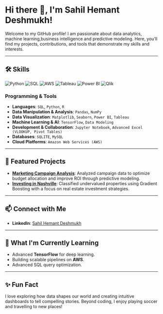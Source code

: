 # Hi there 👋, I'm Sahil Hemant Deshmukh!

Welcome to my GitHub profile! I am passionate about data analytics, machine learning,business intelligence and predictive modeling. Here, you’ll find my projects, contributions, and tools that demonstrate my skills and interests.

---

## 🛠 Skills
![Python](https://img.shields.io/badge/Python-3670A0?style=for-the-badge&logo=python&logoColor=ffdd54)
![SQL](https://img.shields.io/badge/SQL-005C84?style=for-the-badge&logo=postgresql&logoColor=white)
![AWS](https://img.shields.io/badge/AWS-FF9900?style=for-the-badge&logo=amazon-aws&logoColor=white)
![Tableau](https://img.shields.io/badge/Tableau-E97627?style=for-the-badge&logo=tableau&logoColor=white)
![Power BI](https://img.shields.io/badge/PowerBI-F2C811?style=for-the-badge&logo=powerbi&logoColor=black)
![Qlik](https://img.shields.io/badge/Qlik-42B029?style=for-the-badge&logo=qlik&logoColor=white)

### Programming & Tools
- **Languages**: `SQL`, `Python`, `R`
- **Data Manipulation & Analysis**: `Pandas`, `NumPy`
- **Data Visualization**: `Matplotlib`, `Seaborn`, `Power BI`, `Tableau`
- **Machine Learning & AI**: `TensorFlow`, `Data Modeling`
- **Development & Collaboration**: `Jupyter Notebook`, `Advanced Excel (VLOOKUP, Pivot Tables)`
- **Databases**: `SQLITE`, `MySQL`
- **Cloud Platforms**: `Amazon Web Services (AWS)`

---

## 🌟 Featured Projects
- [**Marketing Campaign Analysis**](https://github.com/SahilDeshmukh1/Marketing-Campaign-Analysis): Analyzed campaign data to optimize budget allocation and improve ROI through predictive modeling.
- [**Investing in Nashville**](https://github.com/SahilDeshmukh1/Investing-in-Nashville_Prediction): Classified undervalued properties using Gradient Boosting with a focus on real estate investment strategies.

---
## 📫 Connect with Me
- **LinkedIn**: [Sahil Hemant Deshmukh](https://www.linkedin.com/in/sahildeshmukh10)

---

## 🚀 What I'm Currently Learning
- Advanced **TensorFlow** for deep learning.
- Building scalable pipelines on **AWS**.
- Advanced SQL query optimization.


---

## ✨ Fun Fact
I love exploring how data shapes our world and creating intuitive dashboards to tell compelling stories. Beyond coding, I enjoy playing soccer and travelling to new places!
